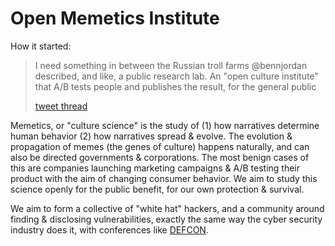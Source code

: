 # Open Memetics Institute

How it started:

> I need something in between the Russian troll farms @bennjordan described, and like, a public research lab. An "open culture institute" that A/B tests people and publishes the result, for the general public
> 
> [tweet thread](https://x.com/DefenderOfBasic/status/1859754830962823415)

Memetics, or "culture science" is the study of (1) how narratives determine human behavior (2) how narratives spread & evolve. The evolution & propagation of memes (the genes of culture) happens naturally, and can also be directed governments & corporations. The most benign cases of this are companies launching marketing campaigns & A/B testing their product with the aim of changing consumer behavior. We aim to study this science openly for the public benefit, for our own protection & survival. 

We aim to form a collective of "white hat" hackers, and a community around finding & disclosing vulnerabilities, exactly the same way the cyber security industry does it, with conferences like [DEFCON]([https://defcon.org/](https://www.youtube.com/user/DEFCONConference)).



